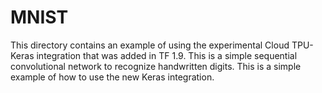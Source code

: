 # MNIST #

This directory contains an example of using the experimental Cloud TPU-Keras
integration that was added in TF 1.9. This is a simple sequential convolutional
network to recognize handwritten digits. This is a simple example of how to use
the new Keras integration.
